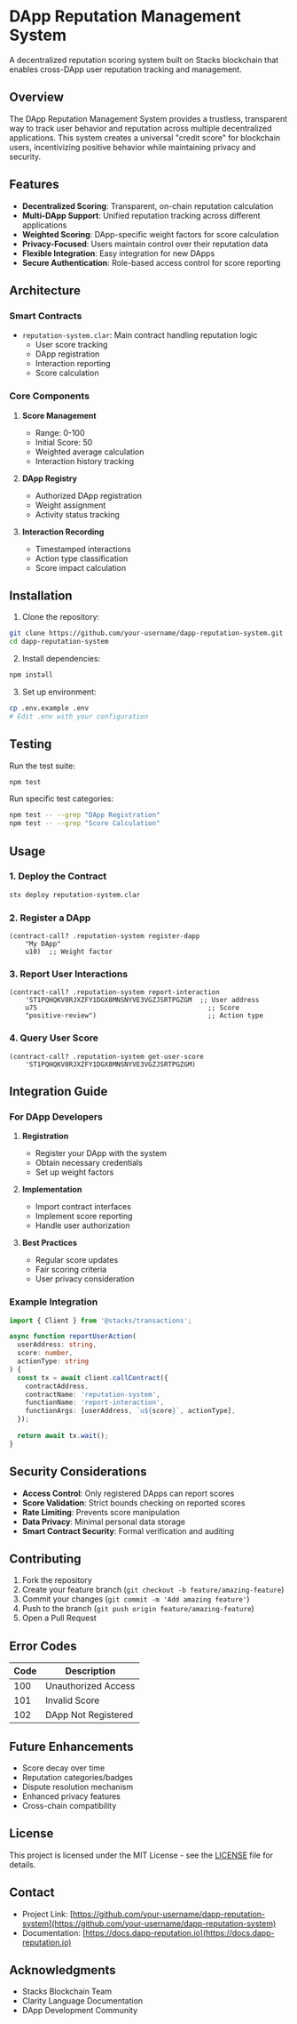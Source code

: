 # DApp Reputation Management System

A decentralized reputation scoring system built on Stacks blockchain that enables cross-DApp user reputation tracking and management.

## Overview

The DApp Reputation Management System provides a trustless, transparent way to track user behavior and reputation across multiple decentralized applications. This system creates a universal "credit score" for blockchain users, incentivizing positive behavior while maintaining privacy and security.

## Features

- **Decentralized Scoring**: Transparent, on-chain reputation calculation
- **Multi-DApp Support**: Unified reputation tracking across different applications
- **Weighted Scoring**: DApp-specific weight factors for score calculation
- **Privacy-Focused**: Users maintain control over their reputation data
- **Flexible Integration**: Easy integration for new DApps
- **Secure Authentication**: Role-based access control for score reporting

## Architecture

### Smart Contracts

- `reputation-system.clar`: Main contract handling reputation logic
    - User score tracking
    - DApp registration
    - Interaction reporting
    - Score calculation

### Core Components

1. **Score Management**
    - Range: 0-100
    - Initial Score: 50
    - Weighted average calculation
    - Interaction history tracking

2. **DApp Registry**
    - Authorized DApp registration
    - Weight assignment
    - Activity status tracking

3. **Interaction Recording**
    - Timestamped interactions
    - Action type classification
    - Score impact calculation

## Installation

1. Clone the repository:
```bash
git clone https://github.com/your-username/dapp-reputation-system.git
cd dapp-reputation-system
```

2. Install dependencies:
```bash
npm install
```

3. Set up environment:
```bash
cp .env.example .env
# Edit .env with your configuration
```

## Testing

Run the test suite:
```bash
npm test
```

Run specific test categories:
```bash
npm test -- --grep "DApp Registration"
npm test -- --grep "Score Calculation"
```

## Usage

### 1. Deploy the Contract

```bash
stx deploy reputation-system.clar
```

### 2. Register a DApp

```clarity
(contract-call? .reputation-system register-dapp 
    "My DApp" 
    u10)  ;; Weight factor
```

### 3. Report User Interactions

```clarity
(contract-call? .reputation-system report-interaction
    'ST1PQHQKV0RJXZFY1DGX8MNSNYVE3VGZJSRTPGZGM  ;; User address
    u75                                           ;; Score
    "positive-review")                            ;; Action type
```

### 4. Query User Score

```clarity
(contract-call? .reputation-system get-user-score
    'ST1PQHQKV0RJXZFY1DGX8MNSNYVE3VGZJSRTPGZGM)
```

## Integration Guide

### For DApp Developers

1. **Registration**
    - Register your DApp with the system
    - Obtain necessary credentials
    - Set up weight factors

2. **Implementation**
    - Import contract interfaces
    - Implement score reporting
    - Handle user authorization

3. **Best Practices**
    - Regular score updates
    - Fair scoring criteria
    - User privacy consideration

### Example Integration

```typescript
import { Client } from '@stacks/transactions';

async function reportUserAction(
  userAddress: string,
  score: number,
  actionType: string
) {
  const tx = await client.callContract({
    contractAddress,
    contractName: 'reputation-system',
    functionName: 'report-interaction',
    functionArgs: [userAddress, `u${score}`, actionType],
  });
  
  return await tx.wait();
}
```

## Security Considerations

- **Access Control**: Only registered DApps can report scores
- **Score Validation**: Strict bounds checking on reported scores
- **Rate Limiting**: Prevents score manipulation
- **Data Privacy**: Minimal personal data storage
- **Smart Contract Security**: Formal verification and auditing

## Contributing

1. Fork the repository
2. Create your feature branch (`git checkout -b feature/amazing-feature`)
3. Commit your changes (`git commit -m 'Add amazing feature'`)
4. Push to the branch (`git push origin feature/amazing-feature`)
5. Open a Pull Request

## Error Codes

| Code | Description               |
|------|---------------------------|
| 100  | Unauthorized Access       |
| 101  | Invalid Score            |
| 102  | DApp Not Registered      |

## Future Enhancements

- Score decay over time
- Reputation categories/badges
- Dispute resolution mechanism
- Enhanced privacy features
- Cross-chain compatibility

## License

This project is licensed under the MIT License - see the [LICENSE](LICENSE) file for details.

## Contact

- Project Link: [https://github.com/your-username/dapp-reputation-system](https://github.com/your-username/dapp-reputation-system)
- Documentation: [https://docs.dapp-reputation.io](https://docs.dapp-reputation.io)

## Acknowledgments

- Stacks Blockchain Team
- Clarity Language Documentation
- DApp Development Community

